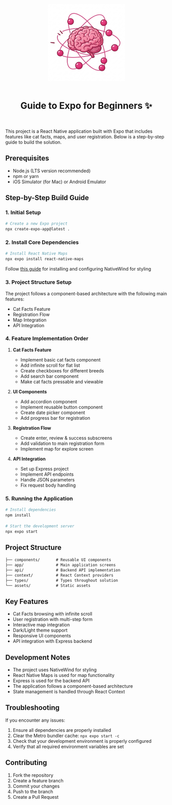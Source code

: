 <br/>
<div align="center">
   <img 
      alt="atom with brain" 
      src="assets/images/splash-icon.png"
      width="240px"
   />
</div>
<br/>
<h1 align="center">
   Guide to Expo for Beginners ✨
   <br/>
   <br/>
</h1>

This project is a React Native application built with Expo that includes features like cat facts, maps, and user registration. Below is a step-by-step guide to build the solution.

## Prerequisites

- Node.js (LTS version recommended)
- npm or yarn
- iOS Simulator (for Mac) or Android Emulator

## Step-by-Step Build Guide

### 1. Initial Setup

```bash
# Create a new Expo project
npx create-expo-app@latest .
```

### 2. Install Core Dependencies

```bash
# Install React Native Maps
npx expo install react-native-maps
```

Follow [this guide](https://www.nativewind.dev/docs/getting-started/installation#installation-with-expo) for installing and configuring NativeWind for styling

### 3. Project Structure Setup

The project follows a component-based architecture with the following main features:

- Cat Facts Feature
- Registration Flow
- Map Integration
- API Integration

### 4. Feature Implementation Order

1. **Cat Facts Feature**

   - Implement basic cat facts component
   - Add infinite scroll for flat list
   - Create checkboxes for different breeds
   - Add search bar component
   - Make cat facts pressable and viewable

2. **UI Components**

   - Add accordion component
   - Implement reusable button component
   - Create date picker component
   - Add progress bar for registration

3. **Registration Flow**

   - Create enter, review & success subscreens
   - Add validation to main registration form
   - Implement map for explore screen

4. **API Integration**
   - Set up Express project
   - Implement API endpoints
   - Handle JSON parameters
   - Fix request body handling

### 5. Running the Application

```bash
# Install dependencies
npm install

# Start the development server
npx expo start
```

## Project Structure

```
├── components/       # Reusable UI components
├── app/              # Main application screens
├── api/              # Backend API implementation
├── context/          # React Context providers
├── types/            # Types throughout solution
└── assets/           # Static assets
```

## Key Features

- Cat Facts browsing with infinite scroll
- User registration with multi-step form
- Interactive map integration
- Dark/Light theme support
- Responsive UI components
- API integration with Express backend

## Development Notes

- The project uses NativeWind for styling
- React Native Maps is used for map functionality
- Express is used for the backend API
- The application follows a component-based architecture
- State management is handled through React Context

## Troubleshooting

If you encounter any issues:

1. Ensure all dependencies are properly installed
2. Clear the Metro bundler cache: `npx expo start -c`
3. Check that your development environment is properly configured
4. Verify that all required environment variables are set

## Contributing

1. Fork the repository
2. Create a feature branch
3. Commit your changes
4. Push to the branch
5. Create a Pull Request

